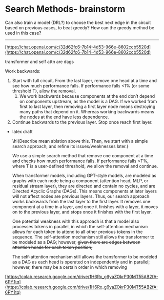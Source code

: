 # Search Methods- brainstorm

Can also train a model (DRL?) to choose the best next edge in the circuit based on previous cases, to beat greedy? How can the greedy method be used in this case? 

---

[https://chat.openai.com/c/32d62fc6-7b14-4d53-966e-8602ccb5520d](https://chat.openai.com/c/32d62fc6-7b14-4d53-966e-8602ccb5520d)

transformer and self attn are dags

Work backwards:

1. Start with full circuit. From the last layer, remove one head at a time and see how much performance falls. If performance falls <1% (or some threshold T), allow the removal. 
    1. We work backwards because components at the end don’t depend on components upstream, as the model is a DAG. If we worked from first to last layer, then removing a first layer node means destroying many paths that depend on it. Whereas working backwards means the nodes at the end have less dependence.
2. Continue backwards to the previous layer. Stop once reach first layer.

- latex draft
    
    \hl{Describe mean ablation above this. Then, we start with a simple search approach, and refine its issues/weaknesses later.}
    
    We use a simple search method that remove one component at a time and checks how much performance falls. If performance falls <T\%, where T is a user-defined threshold, we allow the removal and continue.
    
    When transformer models, including GPT-style models, are modeled as graphs with each node being a component (attention head, MLP, or residual stream layer), they are directed and contain no cycles, and are Directed Acyclic Graphs (DAGs). This means components at later layers will not affect nodes are previous layers. Thus, our search approach works backwards from the last layer to the first layer. It removes one component at a time in a layer, and once it finishes with a layer, it moves on to the previous layer, and stops once it finishes with the first layer.
    
    One potential weakness with this approach is that a model also processes tokens in parallel, in which the self-attention mechanism allows for each token to attend to all other previous tokens in the sequence. The self-attention mechanism still allows the transformer to be modeled as a DAG; however, ~~given there are edges between attention heads for each token position,~~
    
    The self-attention mechanism still allows the transformer to be modeled as a DAG as each head is operated on independently and in parallel; however, there may be a certain order in which removing
    

[https://colab.research.google.com/drive/1H6Rx_g6yaZOkrP30MT55AB2fA-6PY1tq](https://colab.research.google.com/drive/1H6Rx_g6yaZOkrP30MT55AB2fA-6PY1tq)